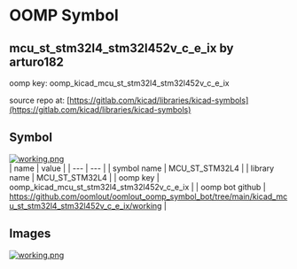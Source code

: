 # OOMP Symbol  
## mcu_st_stm32l4_stm32l452v_c_e_ix  by arturo182  
  
oomp key: oomp_kicad_mcu_st_stm32l4_stm32l452v_c_e_ix  
  
source repo at: [https://gitlab.com/kicad/libraries/kicad-symbols](https://gitlab.com/kicad/libraries/kicad-symbols)  
## Symbol  
  
[![working.png](working_600.png)](working.png)  
| name | value | 
| --- | --- | 
| symbol name | MCU_ST_STM32L4 | 
| library name | MCU_ST_STM32L4 | 
| oomp key | oomp_kicad_mcu_st_stm32l4_stm32l452v_c_e_ix | 
| oomp bot github | https://github.com/oomlout/oomlout_oomp_symbol_bot/tree/main/kicad_mcu_st_stm32l4_stm32l452v_c_e_ix/working | 
## Images  
  
[![working.png](working_140.png)](working.png)  
